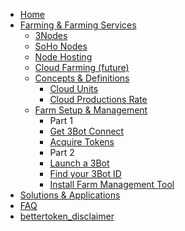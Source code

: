 - [Home](@readme)
- [Farming & Farming Services](@threefold:farming_intro)
    - [3Nodes](@3nodes)
    - [SoHo Nodes](@soho_nodes)
    - [Node Hosting](@node_hosting)
    - [Cloud Farming (future)](@cloudfarming)
    - [Concepts & Definitions](@threefold:definitions_concepts)
        - [Cloud Units](@threefold:cloudunits)
        - [Cloud Productions Rate](@cpr.md)
    - [Farm Setup & Management](@farm_management_intro)
        - Part 1
        - [Get 3Bot Connect](@get_3bot_connect)
        - [Acquire Tokens](@get_tft_from_bt)
        - Part 2
        - [Launch a 3Bot](@getting_a_hosted_3bot)
        - [Find your 3Bot ID](@finding_3bot_id)
        - [Install Farm Management Tool](@install_farm_management)
- [Solutions & Applications](@solutions_applications)
- [FAQ](@bettertoken_faq)
- [bettertoken_disclaimer](@bettertoken_disclaimer)